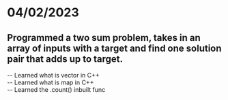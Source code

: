 <h1>04/02/2023</h1>

<h2>Programmed a two sum problem, takes in an array of inputs with a target and find one solution pair that adds up to target.</h2>

<p>
-- Learned what is vector in C++<br>
-- Learned what is map in C++<br>
-- Learned the .count() inbuilt func<br>
</p>
